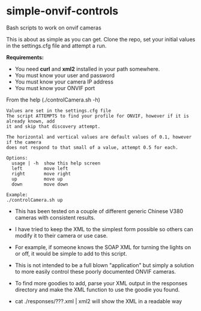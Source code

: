 # simple-onvif-controls
Bash scripts to work on onvif cameras

This is about as simple as you can get.
Clone the repo, set your initial values in the settings.cfg
file and attempt a run.

**Requirements:**
- You need **curl** and **xml2** installed in your path somewhere.
- You must know your user and password
- You must know your camera IP address
- You must know your ONVIF port

  
From the help (./controlCamera.sh -h)
```
Values are set in the settings.cfg file
The script ATTEMPTS to find your profile for ONVIF, however if it is already known, add
it and skip that discovery attempt.

The horizontal and vertical values are default values of 0.1, however if the camera
does not respond to that small of a value, attempt 0.5 for each.

Options:
  usage | -h  show this help screen
  left        move left
  right       move right
  up          move up
  down        move down

Example:
./controlCamera.sh up
```

- This has been tested on a couple of different generic Chinese V380 cameras with consistent
results.
- I have tried to keep the XML to the simplest form possible so others can modify
it to their camera or use case.

- For example, if someone knows the SOAP XML for turning the lights on or off, it would be simple
to add to this script.  
- This is not intended to be a full blown "application" but simply
a solution to more easily control these poorly documented ONVIF cameras.
- To find more goodies to add, parse your XML output in the responses directory and make the XML function
to use the goodie you found.
- cat ./responses/???.xml | xml2 will show the XML in a readable way
